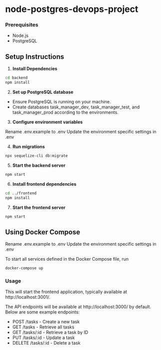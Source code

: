 # node-postgres-devops-project

### Prerequisites
- Node.js
- PostgreSQL

## Setup Instructions

1. **Install Dependencies**

```bash
cd backend
npm install
```
2. **Set up PostgreSQL database**

- Ensure PostgreSQL is running on your machine.
- Create databases task_manager_dev, task_manager_test, and task_manager_prod according to the environments.

3. **Configure environment variables**

Rename .env.example to .env
Update the environment specific settings in .env


4. **Run migrations**

```bash
npx sequelize-cli db:migrate
```

5. **Start the backend server**

```bash
npm start
```

6. **Install frontend dependencies**

```bash
cd ../frontend
npm install
```

7. **Start the frontend server**

```bash
npm start
```

## Using Docker Compose


Rename .env.example to .env
Update the environment specific settings in .env


To start all services defined in the Docker Compose file, run

```bash
docker-compose up
```

### Usage

This will start the frontend application, typically available at http://localhost:3001/.

The API endpoints will be available at http://localhost:3000/ by default. Below are some example endpoints:

- POST /tasks - Create a new task
- GET /tasks - Retrieve all tasks
- GET /tasks/:id - Retrieve a task by ID
- PUT /tasks/:id - Update a task
- DELETE /tasks/:id - Delete a task
